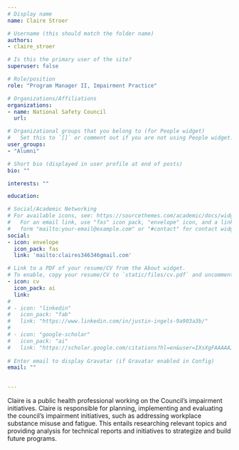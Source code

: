```yaml
---
# Display name
name: Claire Stroer

# Username (this should match the folder name)
authors:
- claire_stroer

# Is this the primary user of the site?
superuser: false

# Role/position
role: "Program Manager II, Impairment Practice"

# Organizations/Affiliations
organizations:
- name: National Safety Council
  url: 

# Organizational groups that you belong to (for People widget)
#   Set this to `[]` or comment out if you are not using People widget.  
user_groups:
- "Alumni"

# Short bio (displayed in user profile at end of posts)
bio: ""

interests: ""

education:

# Social/Academic Networking
# For available icons, see: https://sourcethemes.com/academic/docs/widgets/#icons
#   For an email link, use "fas" icon pack, "envelope" icon, and a link in the
#   form "mailto:your-email@example.com" or "#contact" for contact widget.
social:
- icon: envelope
  icon_pack: fas
  link: 'mailto:claires346346gmail.com'

# Link to a PDF of your resume/CV from the About widget.
# To enable, copy your resume/CV to `static/files/cv.pdf` and uncomment the lines below.  
- icon: cv
  icon_pack: ai
  link:
# 
# - icon: "linkedin"
#   icon_pack: "fab"
#   link: "https://www.linkedin.com/in/justin-ingels-9a903a3b/"
# 
# - icon: "google-scholar"
#   icon_pack: "ai"
#   link: "https://scholar.google.com/citations?hl=en&user=IXsXgFAAAAAJ&view_op=list_works&sortby=pubdate"
  
# Enter email to display Gravatar (if Gravatar enabled in Config)
email: ""
  

---
```


Claire is a public health professional working on the Council’s impairment initiatives. Claire is responsible for planning, implementing and evaluating the council’s impairment initiatives, such as addressing workplace substance misuse and fatigue. This entails researching relevant topics and providing analysis for technical reports and initiatives to strategize and build future programs.

